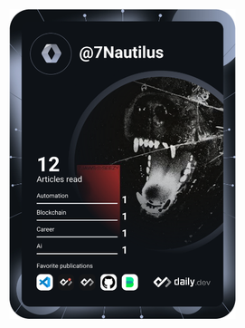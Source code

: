 <a href="https://app.daily.dev/7Nautilus"><img src="https://github.com/7Nautilus/7Nautilus/blob/master/devcard.svg" width="400" alt="7Nautilus's Dev Card"/></a>
